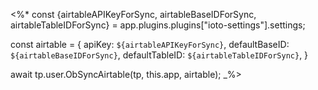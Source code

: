 <%*
const {airtableAPIKeyForSync, airtableBaseIDForSync, airtableTableIDForSync} = app.plugins.plugins["ioto-settings"].settings;

const airtable = {
	apiKey: `${airtableAPIKeyForSync}`,
	defaultBaseID: `${airtableBaseIDForSync}`,
	defaultTableID: `${airtableTableIDForSync}`,
}

await tp.user.ObSyncAirtable(tp, this.app, airtable);
_%>
